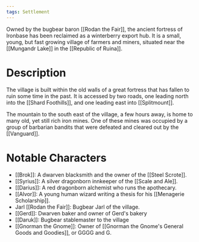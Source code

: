 ```yaml
---
tags: Settlement
---
```

Owned by the bugbear baron [[Rodan the Fair]], the ancient fortress of Ironbase has been reclaimed as a winterberry export hub. It is a small, young, but fast growing village of farmers and miners, situated near the [[Mungandr Lake]] in the [[Republic of Ruina]].
# Description
The village is built within the old walls of a great fortress that has fallen to ruin some time in the past. It is accessed by two roads, one leading north into the [[Shard Foothills]], and one leading east into [[Splitmount]].

The mountain to the south east of the village, a few hours away, is home to many old, yet still rich iron mines. One of these mines was occupied by a group of barbarian bandits that were defeated and cleared out by the [[Vanguard]].
# Notable Characters
- [[Brok]]: A dwarven blacksmith and the owner of the [[Steel Scrote]].
- [[Syrius]]: A silver dragonborn innkeeper of the [[Scale and Ale]].
- [[Darius]]: A red dragonborn alchemist who runs the apothecary.
- [[Alvor]]: A young human wizard writing a thesis for his [[Menagerie Scholarship]].
- Jarl [[Rodan the Fair]]: Bugbear Jarl of the village.
- [[Gerd]]: Dwarven baker and owner of Gerd's bakery
- [[Daruk]]: Bugbear stablemaster to the village
- [[Gnorman the Gnome]]: Owner of [[Gnorman the Gnome's General Goods and Goodies]], or GGGG and G.